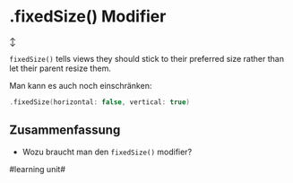 # .fixedSize() Modifier
↕️

`fixedSize()`  tells views they should stick to their preferred size rather than let their parent resize them.

Man kann es auch noch einschränken:

```swift
.fixedSize(horizontal: false, vertical: true)
```


## Zusammenfassung
- Wozu braucht man den `fixedSize()` modifier?


#learning unit#
